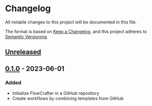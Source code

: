 <!-- markdownlint-disable-file MD024 -->

# Changelog

All notable changes to this project will be documented in this file.

The format is based on [Keep a Changelog](https://keepachangelog.com/en/1.0.0/),
and this project adheres to [Semantic Versioning](https://semver.org/spec/v2.0.0.html).

## [Unreleased]

## [0.1.0] - 2023-06-01

### Added

- Initialize FlowCrafter in a GitHub repository
- Create workflows by combining templates from GitHub

[unreleased]: https://github.com/jdno/flowcrafter/compare/v0.1.0...HEAD
[0.1.0]: https://github.com/jdno/flowcrafter/releases/tag/v0.1.0
